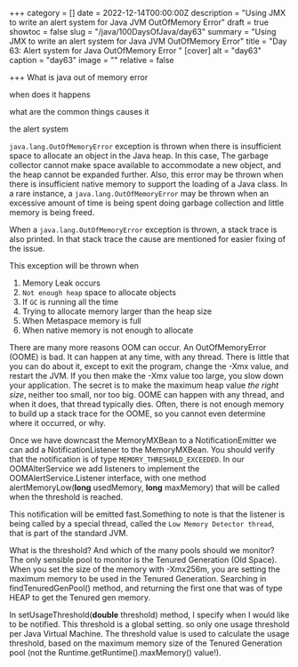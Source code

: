 +++
category = []
date = 2022-12-14T00:00:00Z
description = "Using JMX to write an alert system for Java JVM OutOfMemory Error"
draft = true
showtoc = false
slug = "/java/100DaysOfJava/day63"
summary = "Using JMX to write an alert system for Java JVM OutOfMemory Error"
title = "Day 63: Alert system for Java OutOfMemory Error "
[cover]
alt = "day63"
caption = "day63"
image = ""
relative = false

+++
What is java out of memory error

when does it happens

what are the common things causes it

the alert system

`java.lang.OutOfMemoryError` exception  is thrown when there is insufficient space to allocate an object in the Java heap. In this case, The garbage collector cannot make space available to accommodate a new object, and the heap cannot be expanded further. Also, this error may be thrown when there is insufficient native memory to support the loading of a Java class. In a rare instance, a `java.lang.OutOfMemoryError` may be thrown when an excessive amount of time is being spent doing garbage collection and little memory is being freed.

When a `java.lang.OutOfMemoryError` exception is thrown, a stack trace is also printed. In that stack trace the cause are mentioned for easier fixing of the issue.

This exception will be thrown when

1. Memory Leak occurs
2. `Not enough heap` space to allocate objects
3. If `GC` is running all the time
4. Trying to allocate memory larger than the heap size
5. When Metaspace memory is full
6. When native memory is not enough to allocate

There are many more reasons OOM can occur. An OutOfMemoryError (OOME) is bad. It can happen at any time, with any thread. There is little that you can do about it, except to exit the program, change the -Xmx value, and restart the JVM. If you then make the -Xmx value too large, you slow down your application. The secret is to make the maximum heap value _the right size_, neither too small, nor too big. OOME can happen with any thread, and when it does, that thread typically dies. Often, there is not enough memory to build up a stack trace for the OOME, so you cannot even determine where it occurred, or why.

Once we have downcast the MemoryMXBean to a NotificationEmitter we can add a NotificationListener to the MemoryMXBean. You should verify that the notification is of type `MEMORY_THRESHOLD_EXCEEDED`. In our OOMAlterService we add listeners to implement the OOMAlertService.Listener interface, with one method alertMemoryLow(**long** usedMemory, **long** maxMemory) that will be called when the threshold is reached.

This notification will be emitted fast.Something to note is that the listener is being called by a special thread, called the `Low Memory Detector thread`, that is part of the standard JVM.

What is the threshold? And which of the many pools should we monitor? The only sensible pool to monitor is the Tenured Generation (Old Space). When you set the size of the memory with -Xmx256m, you are setting the maximum memory to be used in the Tenured Generation. Searching in findTenuredGenPool() method, and returning the first one that was of type HEAP to get the Tenured gen memory.

In  setUsageThreshold(**double** threshold) method, I specify when I would like to be notified. This threshold is a global setting. so only one usage threshold per Java Virtual Machine. The threshold value is used to calculate the usage threshold, based on the maximum memory size of the Tenured Generation pool (not the Runtime.getRuntime().maxMemory() value!).

